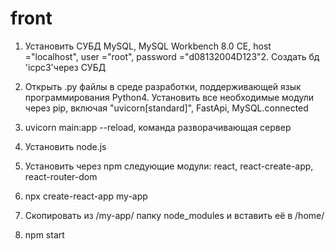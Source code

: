 # front
1. Установить СУБД MySQL, MySQL Workbench 8.0 CE, host ="localhost", user ="root", password ="d08132004D123"2. Создать бд 'icpc3'через СУБД
3. Открыть .py файлы в среде разработки, поддерживающей язык программирования Python4. Установить все необходимые модули через pip, включая "uvicorn[standard]", FastApi, MySQL.connected
5. uvicorn main:app --reload, команда разворачивающая сервер

6. Установить node.js
7. Установить через npm следующие модули:
react, react-create-app, react-router-dom

8. npx create-react-app my-app
9. Скопировать из /my-app/ папку node_modules и вставить её в /home/
10. npm start